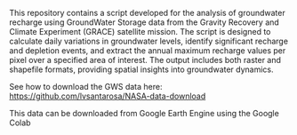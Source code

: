 This repository contains a script developed for the analysis of groundwater recharge using GroundWater Storage data from the Gravity Recovery and Climate Experiment (GRACE) satellite mission. 
The script is designed to calculate daily variations in groundwater levels, identify significant recharge and depletion events, and extract the annual maximum recharge values per pixel over a 
specified area of interest. The output includes both raster and shapefile formats, providing spatial insights into groundwater dynamics.

See how to download the GWS data here:
https://github.com/lvsantarosa/NASA-data-download

This data can be downloaded from Google Earth Engine using the Google Colab
